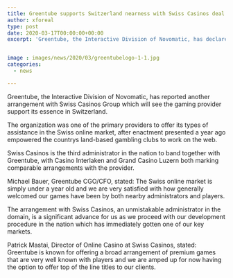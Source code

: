 ```yaml
---
title: Greentube supports Switzerland nearness with Swiss Casinos deal
author: xforeal 
type: post
date: 2020-03-17T00:00:00+00:00
excerpt: 'Greentube, the Interactive Division of Novomatic, has declared another arrangement with Swiss Casinos Group which will see the gaming provider support its essence in Switzerland '


image : images/news/2020/03/greentubelogo-1-1.jpg
categories:
  - news

---
```

Greentube, the Interactive Division of Novomatic, has reported another arrangement with Swiss Casinos Group which will see the gaming provider support its essence in Switzerland. 

The organization was one of the primary providers to offer its types of assistance in the Swiss online market, after enactment presented a year ago empowered the countrys land-based gambling clubs to work on the web. 

Swiss Casinos is the third administrator in the nation to band together with Greentube, with Casino Interlaken and Grand Casino Luzern both marking comparable arrangements with the provider. 

Michael Bauer, Greentube CGO/CFO, stated: The Swiss online market is simply under a year old and we are very satisfied with how generally welcomed our games have been by both nearby administrators and players. 

The arrangement with Swiss Casinos, an unmistakable administrator in the domain, is a significant advance for us as we proceed with our development procedure in the nation which has immediately gotten one of our key markets. 

Patrick Mastai, Director of Online Casino at Swiss Casinos, stated: Greentube is known for offering a broad arrangement of premium games that are very well known with players and we are amped up for now having the option to offer top of the line titles to our clients.